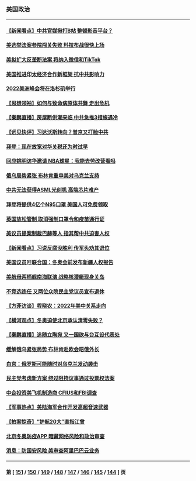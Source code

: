### 美国政治
---
#### [【新闻看点】中共官媒揪打B站 整顿影音平台？](../../pages/ncid1078159/n13516618.md) 
#### [美选举法案参院闯关失败 料拉布战很快上场](../../pages/ncid1078159/n13516902.md) 
#### [美拟扩大反垄断法案 将纳入微信和TikTok](../../pages/ncid1078159/n13517008.md) 
#### [美国推进印太经济合作新框架 抗中共影响力](../../pages/ncid1078159/n13516851.md) 
#### [2022美洲峰会将在洛杉矶举行](../../pages/ncid1078159/n13517041.md) 
#### [【思想领袖】如何与致命病原体共舞 走出危机](../../pages/ncid1078159/n13489241.md) 
#### [【秦鹏直播】房屋断供潮来临 中共急推3措施遇冷](../../pages/ncid1078159/n13516017.md) 
#### [【远见快评】习达沃斯转向？普京又打脸中共](../../pages/ncid1078159/n13516607.md) 
#### [拜登：现在放宽对华关税还为时过早](../../pages/ncid1078159/n13516595.md) 
#### [回应姚明访华邀请 NBA球星：我能去劳改营看吗](../../pages/ncid1078159/n13516343.md) 
#### [俄乌局势紧张 布林肯重申美对乌克兰支持](../../pages/ncid1078159/n13516011.md) 
#### [中共无法获得ASML光刻机 高端芯片难产](../../pages/ncid1078159/n13515985.md) 
#### [拜登将提供4亿个N95口罩 美国人可免费领取](../../pages/ncid1078159/n13515780.md) 
#### [英国放松管制 取消强制口罩令和疫苗通行证](../../pages/ncid1078159/n13515879.md) 
#### [美议员提案制裁巴赫等人 指其帮中共迫害人权](../../pages/ncid1078159/n13515504.md) 
#### [【新闻看点】习说反腐没胜利 传军头劝其退位](../../pages/ncid1078159/n13514099.md) 
#### [美国议员吁联合国：冬奥会前发布新疆人权报告](../../pages/ncid1078159/n13515015.md) 
#### [美航母两栖舰南海联演 战略核潜艇现身关岛](../../pages/ncid1078159/n13514900.md) 
#### [不竞选连任 又两位众院民主党议员宣布退休](../../pages/ncid1078159/n13514440.md) 
#### [【方菲访谈】程晓农：2022年美中关系走向](../../pages/ncid1078159/n13513966.md) 
#### [【横河观点】冬奥迫使北京承认清零失败？](../../pages/ncid1078159/n13514200.md) 
#### [【秦鹏直播】追随立陶宛 又一国欲与台互设代表处](../../pages/ncid1078159/n13514157.md) 
#### [缓解俄乌紧张局势 布林肯赴欧会晤俄外长](../../pages/ncid1078159/n13514083.md) 
#### [白宫：俄罗斯可能随时对乌克兰发动袭击](../../pages/ncid1078159/n13514126.md) 
#### [民主党考虑新方案 绕过阻挠议事通过投票权法案](../../pages/ncid1078159/n13513650.md) 
#### [中企投资美飞机制造商 CFIUS和FBI调查](../../pages/ncid1078159/n13513846.md) 
#### [【军事热点】美陆海军合作开发高超音速武器](../../pages/ncid1078159/n13513849.md) 
#### [【拍案惊奇】“护航20大”直指江曾](../../pages/ncid1078159/n13513613.md) 
#### [北京冬奥防疫APP 暗藏网络风险和政治审查](../../pages/ncid1078159/n13513674.md) 
#### [消息：防国安风险 美审查阿里巴巴云业务](../../pages/ncid1078159/n13513301.md) 

---
#### 第 [ [151](./151.md) / [150](./150.md) / [149](./149.md) / [148](./148.md) / [147](./147.md) / [146](./146.md) / [145](./145.md) / [144](./144.md) ] 页
